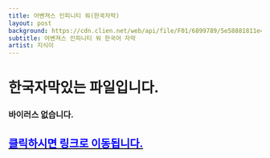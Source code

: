 ```yaml
---
title: 어벤져스 인피니티 워(한국자막)
layout: post
background: https://cdn.clien.net/web/api/file/F01/6899789/5e58881811e442.jpg?w=780&h=30000&gif=true
subtitle: 어벤져스 인피니티 워 한국어 자막
artist: 지식이
---
```


# 한국자막있는 파일입니다.
### 바이러스 없습니다.
## <a href="https://drive.google.com/file/d/1pviJRBnnj_OH3Kbm4X0MEzSlWsc9Cbas/view?usp=sharing"><span style="color:blue">클릭하시면 링크로 이동됩니다.</span>

<br />
